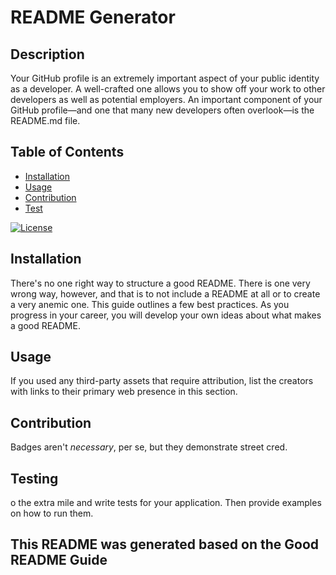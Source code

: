 
  # README Generator

  ## Description 

  Your GitHub profile is an extremely important aspect of your public identity as a developer. A well-crafted one allows you to show off your work to other developers as well as potential employers. An important component of your GitHub profile—and one that many new developers often overlook—is the README.md file.

  ## Table of Contents
  * [Installation](#installation)
  * [Usage](#usage)
  * [Contribution](#contribution)
  * [Test](#testing)


[![License](https://img.shields.io/badge/License-BSD_3--Clause-blue.svg)](https://opensource.org/licenses/BSD-3-Clause)
  ## Installation
  There's no one right way to structure a good README. There is one very wrong way, however, and that is to not include a README at all or to create a very anemic one. This guide outlines a few best practices. As you progress in your career, you will develop your own ideas about what makes a good README.
  
  
  
  ## Usage
  If you used any third-party assets that require attribution, list the creators with links to their primary web presence in this section.
  
  
  
  ## Contribution 
  Badges aren't _necessary_, per se, but they demonstrate street cred.
  
  
  
  ## Testing
  o the extra mile and write tests for your application. Then provide examples on how to run them.
  
  
  

## This README was generated based on the Good README Guide

